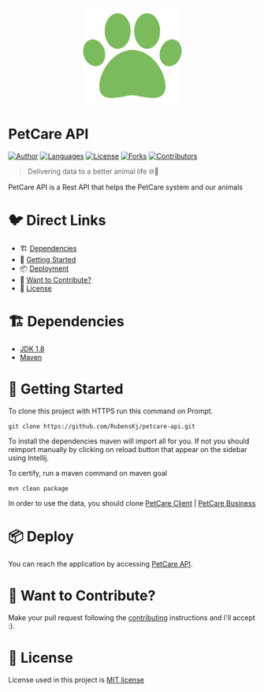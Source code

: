 <p align="center">
   <img src=".github/logo.png" width="200"/>
</p>

# PetCare API

[![Author](https://img.shields.io/badge/author-RubensKj-00cc74?style=flat-square)](https://github.com/RubensKj)
[![Languages](https://img.shields.io/github/languages/count/RubensKj/petcare-api?color=00cc74&style=flat-square)](#)
[![License](https://img.shields.io/github/license/RubensKj/petcare-api?color=00cc74&style=flat-square)](https://github.com/RubensKj/petcare-business/LICENSE)
[![Forks](https://img.shields.io/github/forks/RubensKj/petcare-api?color=00cc74&style=flat-square)](https://github.com/RubensKj/petcare-business/network/members)
[![Contributors](https://img.shields.io/github/contributors/RubensKj/petcare-api?color=00cc74&style=flat-square)](https://github.com/RubensKj/petcare-business/graphs/contributors)

> Delivering data to a better animal life :globe_with_meridians::whale:

<p>PetCare API is a Rest API that helps the PetCare system and our animals</p>

# 🐦 Direct Links
 * 🏗 [Dependencies](#building_construction-dependencies)
 * 🚀 [Getting Started](#rocket-getting-started)
 * 📦 [Deployment](#package-deploy)
 * 🎉 [Want to Contribute?](#tada-want-to-contribute)
 * 📕 [License](#closed_book-license)


# :building_construction: Dependencies

- [JDK 1.8](https://www.oracle.com/java/technologies/javase/javase-jdk8-downloads.html)
- [Maven](https://maven.apache.org/)

# :rocket: Getting Started

To clone this project with HTTPS run this command on Prompt.

```git
git clone https://github.com/RubensKj/petcare-api.git
```

To install the dependencies maven will import all for you. If not you should reimport manually by clicking on reload button that appear on the sidebar using Intellij.

To certify, run a maven command on maven goal

```maven
mvn clean package
```

In order to use the data, you should clone [PetCare Client](https://github.com/RubensKj/petcare-client)  |  [PetCare Business](https://github.com/RubensKj/petcare-business)

# :package: Deploy

You can reach the application by accessing [PetCare API](https://aw-petcare-api.herokuapp.com/). 

# :tada: Want to Contribute?

Make your pull request following the [contributing](https://github.com/RubensKj/petcare-api/blob/master/CONTRIBUTING.md) instructions and I'll accept :).

# :closed_book: License

License used in this project is [MIT license](https://github.com/RubensKj/petcare-api/blob/master/LICENSE)
